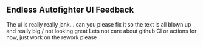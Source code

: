 ## Endless Autofighter UI Feedback

The ui is really really jank... can you please fix it so the text is all blown up and really big / not looking great
Lets not care about github CI or actions for now, just work on the rework please
